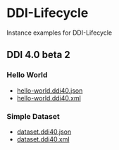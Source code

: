 # DDI-Lifecycle

Instance examples for DDI-Lifecycle

## DDI 4.0 beta 2

### Hello World
* [hello-world.ddi40.json](./instances/ddi-l/ddi4.0-beta2/hello-world.ddi40.json)
* [hello-world.ddi40.xml](./instances/ddi-l/ddi4.0-beta2/hello-world.ddi40.xml)

### Simple Dataset
* [dataset.ddi40.json](./instances/ddi-l/ddi4.0-beta2/dataset.ddi40.json)
* [dataset.ddi40.xml](./instances/ddi-l/ddi4.0-beta2/dataset.ddi40.xml)

